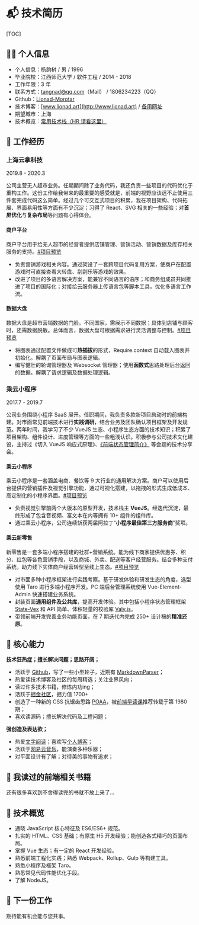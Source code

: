 # 📬 技术简历

<style>
    body.h1_content_技术简历 #valine-vuepress-comment {
        display: none;
    }
</style>

[TOC]

## 👨‍🚀 个人信息

* 个人信息：杨韵树 / 男 / 1996
* 毕业院校：江西师范大学 / 软件工程 / 2014 - 2018
* 工作年限：3 年
* 联系方式：tangnad@qq.com（Mail） / 1806234223（QQ）
* Github：[Lionad-Morotar](https://github.com/Lionad-Morotar)
* 技术博客：[www.lionad.art](http://www.lionad.art) / [备用网址](https://mgear-blogs.obs-website.cn-east-3.myhuaweicloud.com/)
* 期望城市：上海
* 技术概览：[常用技术栈（HR 请看这里）](#🔨-技术概览)

## 🛫 工作经历

### 上海云拿科技

2019.8 - 2020.3

公司主营无人超市业务。任期期间除了业务代码，我还负责一些项目的代码优化于重构工作。这份工作给我带来的最重要的感受就是，前端的视野应该远不止使用三件套完成代码这么简单。经过几个可交互式项目的积累，我在项目架构、代码拓展、界面易用性等方面有不少沉淀；习得了 React、SVG 相关的一些经验；对**首屏优化**与**复杂布局**等问题有心得体会。

#### 商户平台

商户平台用于给无人超市的经营者提供店铺管理、营销活动、营销数据及库存相关服务的支持。[#项目预览](/hire-me/resume-prepare/commercial-platform.html)

* 负责营销游戏相关内容。通过架设了一套跨项目代码复用方案，使商户在配置游戏时可直接查看大转盘、刮刮乐等游戏的效果。
* 改进了项目的多语言解决方案，能兼容不同语言的语序；和商务组成员共同推进了项目的国际化；对接给云服务器上传语言包等脚本工具，优化多语言工作流。

#### 数据大盘

数据大盘是超市营销数据的门脸。不同国家，需展示不同数据；具体到店铺与顾客时，还需数据脱敏。总体而言，数据大盘可根据需求进行灵活调整与控制。[#项目预览](/hire-me/resume-prepare/shop-data.html)

* 将图表通过配置文件做成可**热插拔**的形式，Require.context 自动载入图表并初始化。解耦了页面布局与图表逻辑。
* 编写健壮的轮询管理器及 Websocket 管理器；使用**函数式**思路处理后台返回的数据。解耦了请求逻辑及数据处理逻辑。

### 乘云小程序

2017.7 - 2019.7

公司业务围绕小程序 SaaS 展开。任职期间，我负责多款新项目启动时的前端构建。对市面常见前端技术进行**实践调研**，结合业务及团队确认项目框架及开发规范。两年时间，我学习了不少 VueJS 生态、小程序生态方面的技术知识；积累了项目架构、组件设计、进度管理等方面的一些粗浅认识。积极参与公司技术文化建设，主持过《切入 VueJS 响应式原理》、[《前端状态管理简介》](https://resume-assets.obs-website.cn-east-3.myhuaweicloud.com/%E5%89%8D%E7%AB%AF%E7%8A%B6%E6%80%81%E7%AE%A1%E7%90%86%E7%AE%80%E4%BB%8B.pptx) 等会题的技术分享会。

#### 乘云小程序

乘云小程序是一套涵盖电商、餐饮等 9 大行业的通用解决方案。商户可以使用后台提供的营销插件及视觉引擎功能，通过可视化搭建，以拖拽的形式生成低成本、高定制化的小程序界面。[#项目预览](/hire-me/resume-prepare/takecloud.html)

* 负责视觉引擎前两个大版本的原型开发，技术栈主 **VueJS**。经迭代沉淀，最终形成了包含音视频、富文本在内等拥有 10+ 组件的组件库。
* 通过乘云小程序，公司连续斩获两届阿拉丁“**小程序最佳第三方服务商**”奖项。

#### 乘云新零售

新零售是一套多端小程序搭建的社群+营销系统。能为线下商家提供优惠券、积分、红包等各色营销手段，以及商城、外卖、配送等客户经营服务。结合多种支付系统，助力线下实体商户经营转型至线上生态。[#项目预览](/hire-me/resume-prepare/retail.html)

* 对市面多种小程序框架进行实践考察。基于研发体验和研发生态的角度，选型使用 Taro 进行多端小程序开发。PC 端后台管理系统使用 Vue-Element-Admin 快速搭建业务系统。
* 封装页面**通用组件及公共库**，提高开发体验。其中包括小程序状态管理框架 [State-Vex](https://github.com/takecloud/state-vex) 和 API 简单、体积轻量的校验库 [Valy.js](https://github.com/takecloud/valy)。
* 带领前端开发完善业务功能页面，在 7 期迭代内完成 250+ 设计稿的**精准还原**。

## 💖 核心能力

**技术狂热症；擅长解决问题；思路开阔；**

* 活跃于 [Github](https://github.com/Lionad-Morotar)，写了一些小型轮子，近期有 [MarkdownParser](https://github.com/Lionad-Morotar/read-source-code/tree/master/module/markdown-parser)；
* 热爱读技术博客及社区的每周精选；关注业界风向；
* 读过许多技术书籍，修炼内功ing；
* 活跃于[掘金社区](https://juejin.im/user/289926800227694)，掘力值 1700+
* 创造了一种新的 CSS 抗锯齿思路 [POAA](https://juejin.im/post/6844904180776173581)，被[前端早读课](https://mp.weixin.qq.com/profile?src=3&timestamp=1596562383&ver=1&signature=07VDeMiUAG0av39cka13COjcq44y7n*Dm-SQWhg5*7EXWFNrljOrwLHppSHEyIt79pg3qdfkzbf7IcjfnYQi1A==)推荐转载于第 1980 期；
* 喜欢读源码；擅长解决代码及工程问题；

**强创造及表达欲；**

* 热爱[文字阅读](https://book.douban.com/people/lionad/collect)；喜欢写[个人博客](https://mgear-blogs.obs-website.cn-east-3.myhuaweicloud.com/)；
* 活跃于[网易云音乐](https://music.163.com/#/user/home?id=64236446)，能演奏多种乐器；
* 对平面设计有了解；对待美的事物有追求；

## 📕 我读过的前端相关书籍

<Commend
    type="title"
    src="https://cdn.jsdelivr.net/gh/Lionad-Morotar/blog-cdn/image/books/20200805015516.png"
    :callouts="[
        '《Webpack 实战：入门、进阶与调优》',
        '居玉皓 著 / 机械工业出版社 / 2019-6',
        'https://book.douban.com/subject/34430881/'
    ]"
/>

<Commend
    type="title"
    src="https://cdn.jsdelivr.net/gh/Lionad-Morotar/blog-cdn/image/books/20200805182455.png"
    :callouts="[
        '《JavaScript 之美》',
        'Anton Kovalyov / 杜春晓/司伟伟 / 中国电力出版社 / 2017-12-1',
        'https://book.douban.com/subject/28524769/'
    ]"
/>

<Commend
    type="title"
    src="https://cdn.jsdelivr.net/gh/Lionad-Morotar/blog-cdn/image/books/20200805182755.png"
    :callouts="[
        '《大教堂与集市》',
        'Eric S·Raymond / 卫剑钒 / 中国电力出版社 / 2014-5',
        'https://book.douban.com/subject/25881855/'
    ]"
/>

<Commend
    type="title"
    src="https://cdn.jsdelivr.net/gh/Lionad-Morotar/blog-cdn/image/books/20200805182951.png"
    :callouts="[
        '《计算机科学精粹》',
        '沃德斯顿·费雷拉·菲尔多 / 蒋楠 / 人民邮电出版社 / 2019-1',
        'https://book.douban.com/subject/30382590/'
    ]"
/>

<Commend
    type="title"
    src="https://cdn.jsdelivr.net/gh/Lionad-Morotar/blog-cdn/image/books/20200805183056.png"
    :callouts="[
        '《SEO 实战宝典》',
        '丁士锋 / 人民邮电出版社 / 2015-4-1',
        'https://book.douban.com/subject/26676942/'
    ]"
/>

<Commend
    type="title"
    caption="《我写我型》"
/>

<Commend
    type="title"
    caption="《艺术·设计的色彩构成》"
/>

<Commend
    type="title"
    caption="《艺术·设计的平面构成》"
/>

<Commend
    type="title"
    caption="《排版技术》"
/>

<Commend
    type="title"
    caption="《治字百方》"
/>

<Commend
    type="title"
    caption="《超越平凡的平面设计》"
/>

<Commend
    type="title"
    caption="《CSS 设计彻底研究》"
/>

<Commend
    type="title"
    src="https://cdn.jsdelivr.net/gh/Lionad-Morotar/blog-cdn/image/books/20200805183510.png"
    :callouts="[
        '《JavaScript 忍者秘籍》',
        'John Resig/Bear Bibeault / 徐涛 / 人民邮电出版社 / 2015-10',
        'https://book.douban.com/subject/26638316/'
    ]"
/>

<Commend
    type="title"
    src="https://cdn.jsdelivr.net/gh/Lionad-Morotar/blog-cdn/image/books/20200805183627.png"
    :callouts="[
        '《JavaScript 语言精粹》',
        'Douglas Crockford / 赵泽欣/鄢学鹍 / 电子工业出版社 / 2009-4',
        'https://book.douban.com/subject/3590768/'
    ]"
/>

<Commend
    type="title"
    src="https://cdn.jsdelivr.net/gh/Lionad-Morotar/blog-cdn/image/books/20200805183735.png"
    :callouts="[
        '《前端工程化：体系设计与实践》',
        '周俊鹏 / 电子工业出版社 / 2018-1',
        'https://book.douban.com/subject/27605366/'
    ]"
/>

<Commend
    type="title"
    src="https://cdn.jsdelivr.net/gh/Lionad-Morotar/blog-cdn/image/books/20200805183829.png"
    :callouts="[
        '《JavaScript 面向对象精要》',
        '尼古拉斯·泽卡斯 / 胡世杰 / 人民邮电出版社 / 2015-4',
        'https://book.douban.com/subject/26352658/'
    ]"
/>

<Commend
    type="title"
    src="https://cdn.jsdelivr.net/gh/Lionad-Morotar/blog-cdn/image/books/20200805183921.png"
    :callouts="[
        '《JavaScript 启示录》',
        'Cody Lindley / 徐涛 / 人民邮电出版社 / 2014-3-1',
        'https://book.douban.com/subject/25837367/'
    ]"
/>

<Commend
    type="title"
    src="https://cdn.jsdelivr.net/gh/Lionad-Morotar/blog-cdn/image/books/20200805184009.png"
    :callouts="[
        '《编写可维护的 JavaScript》',
        '扎卡斯 / 李晶/郭凯/张散集 / 人民邮电出版社 / 2013-4',
        'https://book.douban.com/subject/21792530/'
    ]"
/>

<Commend
    type="title"
    src="https://cdn.jsdelivr.net/gh/Lionad-Morotar/blog-cdn/image/books/20200805184114.png"
    :callouts="[
        '《你不知道的JavaScript（上卷）》',
        'Kyle Simpson / 赵望野/梁杰 / 人民邮电出版社 / 2015-4',
        'https://book.douban.com/subject/26351021/'
    ]"
/>

<Commend
    type="title"
    src="https://cdn.jsdelivr.net/gh/Lionad-Morotar/blog-cdn/image/books/黑客与画家.jpg"
    :callouts="[
        '《黑客与画家》',
        '做一个异端是有回报的，不仅是在科学领域，在任何有竞争的地方，只要你能看到别人看不到或不敢看的东西，你就有很大的优势。',
    ]"
/>

还有很多喜欢到不舍得读完的书就不放上来了...

## 🔨 技术概览

* 通晓 JavaScript 核心特征及 ES6/ES6+ 规范。
* 扎实的 HTML、CSS 基础；有原生 H5 开发经验；能创造各式精巧的页面布局。
* 掌握 Vue 生态；有一定的 React 开发经验。
* 熟悉前端工程化实践；熟悉 Webpack、Rollup、Gulp 等构建工具。
* 熟悉小程序及框架 Taro。
* 熟悉常见代码性能优化手段。
* 了解 NodeJS。

## 🛫 下一份工作

期待能有机会能与您共事。
